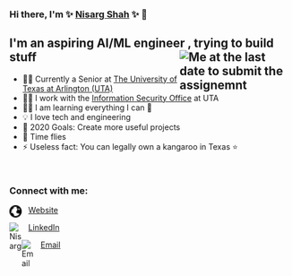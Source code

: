### Hi there, I'm ✨ [Nisarg Shah](www.penguindocs.com) ✨ 👋

## I'm an aspiring AI/ML engineer <developer />, trying to build stuff <img align="right" src="https://i.giphy.com/media/LmNwrBhejkK9EFP504/200w.webp" alt="Me at the last date to submit the assignemnt" width="200" />
- 👨‍🎓 Currently a Senior at [The University of Texas at Arlington (UTA)](https://www.uta.edu/academics/schools-colleges/engineering/academics/departments/cse/research)
- 👨‍💻 I work with the [Information Security Office](https://www.uta.edu/security/index.php) at UTA
- 👨‍🔬 I am learning everything I can 🤣
- 💡 I love tech and engineering
- 🥅 2020 Goals: Create more useful projects
- 🚀 Time flies
- ⚡ Useless fact: You can legally own a kangaroo in Texas ⭐

<br />



### Connect with me:


<img align="left" alt="penguindocs.com" width="22px" src="https://raw.githubusercontent.com/iconic/open-iconic/master/svg/globe.svg" />&nbsp;&nbsp; [Website](www.penguindocs.com/)

<img align="left" alt="Nisarg" width="22px" src="https://cdn.jsdelivr.net/npm/simple-icons@v3/icons/linkedin.svg" />&nbsp;&nbsp; [LinkedIn](https://linkedin.com/in/nisargushah)

<img align="left" alt="Email" width="22px" src="https://cdn.jsdelivr.net/npm/simple-icons@v3/icons/gmail.svg" /> &nbsp;&nbsp; [Email](mailto:shahnisarg510@gmail.com?subject=[GitHub])

